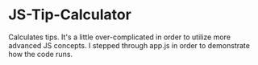 # JS-Tip-Calculator

Calculates tips.  It's a little over-complicated in order to utilize more advanced JS concepts.  I stepped through app.js in order to demonstrate how the code runs.

